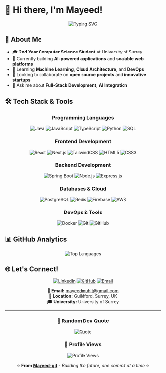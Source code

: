 # 👋 Hi there, I'm Mayeed!

<div align="center">
  
[![Typing SVG](https://readme-typing-svg.herokuapp.com?font=Fira+Code&pause=1000&color=36BCF7&center=true&vCenter=true&width=600&lines=Computer+Science+Student+%40+University+of+Surrey;Software+Development+Intern+%40+IEUK;Full-Stack+Developer+%7C+AI+Enthusiast;Building+the+future%2C+one+commit+at+a+time)](https://git.io/typing-svg)

</div>

## 🚀 About Me

- 🎓 **2nd Year Computer Science Student** at University of Surrey
- 🔭 Currently building **AI-powered applications** and **scalable web platforms**
- 🌱 Learning **Machine Learning**, **Cloud Architecture**, and **DevOps**
- 👯 Looking to collaborate on **open source projects** and **innovative startups**
- 💬 Ask me about **Full-Stack Development**, **AI Integration**

## 🛠️ Tech Stack & Tools

<div align="center">

### Programming Languages
![Java](https://img.shields.io/badge/Java-ED8B00?style=for-the-badge&logo=openjdk&logoColor=white)
![JavaScript](https://img.shields.io/badge/JavaScript-F7DF1E?style=for-the-badge&logo=javascript&logoColor=black)
![TypeScript](https://img.shields.io/badge/TypeScript-007ACC?style=for-the-badge&logo=typescript&logoColor=white)
![Python](https://img.shields.io/badge/Python-3776AB?style=for-the-badge&logo=python&logoColor=white)
![SQL](https://img.shields.io/badge/SQL-336791?style=for-the-badge&logo=postgresql&logoColor=white)

### Frontend Development
![React](https://img.shields.io/badge/React-20232A?style=for-the-badge&logo=react&logoColor=61DAFB)
![Next.js](https://img.shields.io/badge/Next.js-000000?style=for-the-badge&logo=next.js&logoColor=white)
![TailwindCSS](https://img.shields.io/badge/Tailwind_CSS-38B2AC?style=for-the-badge&logo=tailwind-css&logoColor=white)
![HTML5](https://img.shields.io/badge/HTML5-E34F26?style=for-the-badge&logo=html5&logoColor=white)
![CSS3](https://img.shields.io/badge/CSS3-1572B6?style=for-the-badge&logo=css3&logoColor=white)

### Backend Development
![Spring Boot](https://img.shields.io/badge/Spring_Boot-6DB33F?style=for-the-badge&logo=spring-boot&logoColor=white)
![Node.js](https://img.shields.io/badge/Node.js-43853D?style=for-the-badge&logo=node.js&logoColor=white)
![Express.js](https://img.shields.io/badge/Express.js-404D59?style=for-the-badge&logo=express&logoColor=white)

### Databases & Cloud
![PostgreSQL](https://img.shields.io/badge/PostgreSQL-316192?style=for-the-badge&logo=postgresql&logoColor=white)
![Redis](https://img.shields.io/badge/Redis-DC382D?style=for-the-badge&logo=redis&logoColor=white)
![Firebase](https://img.shields.io/badge/Firebase-FFCA28?style=for-the-badge&logo=firebase&logoColor=black)
![AWS](https://img.shields.io/badge/Amazon_AWS-232F3E?style=for-the-badge&logo=amazon-aws&logoColor=white)

### DevOps & Tools
![Docker](https://img.shields.io/badge/Docker-2496ED?style=for-the-badge&logo=docker&logoColor=white)
![Git](https://img.shields.io/badge/Git-F05032?style=for-the-badge&logo=git&logoColor=white)
![GitHub](https://img.shields.io/badge/GitHub-181717?style=for-the-badge&logo=github&logoColor=white)

</div>


## 📊 GitHub Analytics

<div align="center">

![Top Languages](https://github-readme-stats.vercel.app/api/top-langs/?username=Mayeed-git&layout=compact&theme=tokyonight&hide_border=true)

</div>

## 🌐 Let's Connect!

<div align="center">

[![LinkedIn](https://img.shields.io/badge/LinkedIn-0077B5?style=for-the-badge&logo=linkedin&logoColor=white)](https://www.linkedin.com/in/mayeed/)
[![GitHub](https://img.shields.io/badge/GitHub-181717?style=for-the-badge&logo=github&logoColor=white)](https://github.com/Mayeed-git)
[![Email](https://img.shields.io/badge/Email-D14836?style=for-the-badge&logo=gmail&logoColor=white)](mailto:mayeedmuhit@gmail.com)

**📧 Email:** mayeedmuhit@gmail.com  
**📍 Location:** Guildford, Surrey, UK  
**🎓 University:** University of Surrey  

</div>

---

<div align="center">

### 💭 Random Dev Quote
![Quote](https://quotes-github-readme.vercel.app/api?type=horizontal&theme=tokyonight)

### 👀 Profile Views
![Profile Views](https://komarev.com/ghpvc/?username=Mayeed-git&color=brightgreen&style=for-the-badge)

⭐ **From [Mayeed-git](https://github.com/Mayeed-git)** - *Building the future, one commit at a time* ⭐

</div>
